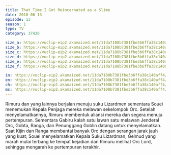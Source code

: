 ```yaml
---
title: That Time I Got Reincarnated as a Slime
date: 2010-06-13
episode: 13
season: 1
type: TV
category: 37430

size_a: https://vuclip-eip2.akamaized.net/11da7108b7381fbe3b6ffa38c140aff4/vp63207_V20210323045503/hlsc_e2931_2.m3u8
size_b: https://vuclip-eip2.akamaized.net/11da7108b7381fbe3b6ffa38c140aff4/vp63207_V20210323045503/hlsc_e2931_3.m3u8
size_c: https://vuclip-eip2.akamaized.net/11da7108b7381fbe3b6ffa38c140aff4/vp63207_V20210323045503/hlsc_e2931_4.m3u8
size_d: https://vuclip-eip2.akamaized.net/11da7108b7381fbe3b6ffa38c140aff4/vp63207_V20210323045503/hlsc_e2931_5.m3u8
size_e: https://vuclip-eip2.akamaized.net/11da7108b7381fbe3b6ffa38c140aff4/vp63207_V20210323045503/hlsc_e2931_6.m3u8
size_f: https://vuclip-eip2.akamaized.net/11da7108b7381fbe3b6ffa38c140aff4/vp63207_V20210323045503/hlsc_e2931_7.m3u8

in: https://vuclip-eip2.akamaized.net/11da7108b7381fbe3b6ffa38c140aff4/id.vtt
en: https://vuclip-eip2.akamaized.net/11da7108b7381fbe3b6ffa38c140aff4/en.vtt
ch: https://vuclip-eip2.akamaized.net/11da7108b7381fbe3b6ffa38c140aff4/zh-TW.vtt
ms: https://vuclip-eip2.akamaized.net/11da7108b7381fbe3b6ffa38c140aff4/ms.vtt
---
```

Rimuru dan yang lainnya berjalan menuju suku Lizardmen sementara Souei menemukan Kepala Penjaga mereka melawan sekelompok Orc. Setelah menyelamatkannya, Rimuru membentuk aliansi mereka dan segera menuju pertempuran. Sementara Gabiru kalah satu lawan satu melawan Jenderal Orc, Gobta, Ranga, dan Penunggang Goblin datang untuk menyelamatkan. Saat Kijin dan Ranga membantai banyak Orc dengan serangan jarak jauh yang kuat; Souei menyelamatkan Kepala Suku Lizardman, Gelmud yang marah mulai terbang ke tempat kejadian dan Rimuru melihat Orc Lord, sehingga mengarah ke pertempuran terakhir.